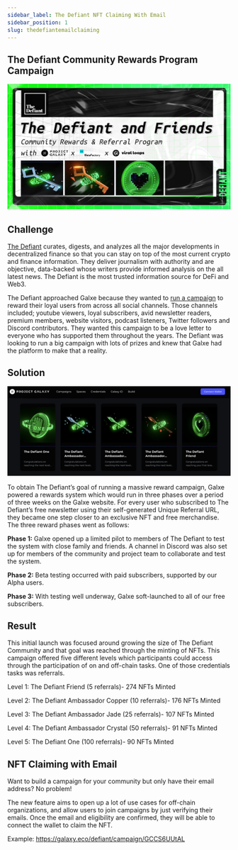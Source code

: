 ```yaml
---
sidebar_label: The Defiant NFT Claiming With Email
sidebar_position: 1
slug: thedefiantemailclaiming
---
```

## **The Defiant Community Rewards Program** Campaign

![](assets/untitled-49-.png)

## Challenge

[The Defiant](https://twitter.com/DefiantNews) curates, digests, and analyzes all the major developments in decentralized finance so that you can stay on top of the most current crypto and finance information. They deliver journalism with authority and are objective, data-backed whose writers provide informed analysis on the all latest news. The Defiant is the most trusted information source for DeFi and Web3.

The Defiant approached Galxe because they wanted to [run a campaign](https://blog.galxe.com/the-defiant-community-rewards-program-is-launched-on-project-galaxy-with-metafactory-viral-loops-330fe8f1c8a) to reward their loyal users from across all social channels. Those channels included; youtube viewers, loyal subscribers, avid newsletter readers, premium members, website visitors, podcast listeners, Twitter followers and Discord contributors. They wanted this campaign to be a love letter to everyone who has supported them throughout the years. The Defiant was looking to run a big campaign with lots of prizes and knew that Galxe had the platform to make that a reality.  

## Solution

![](assets/screen-shot-2022-07-04-at-3.02.33-pm.png)

To obtain The Defiant’s goal of running a massive reward campaign, Galxe powered a rewards system which would run in three phases over a period of three weeks on the Galxe website. For every user who subscribed to The Defiant’s free newsletter using their self-generated Unique Referral URL, they became one step closer to an exclusive NFT and free merchandise. The three reward phases went as follows:

**Phase 1:** Galxe opened up a limited pilot to members of The Defiant to test the system with close family and friends. A channel in Discord was also set up for members of the community and project team to collaborate and test the system.

**Phase 2:** Beta testing occurred with paid subscribers, supported by our Alpha users.

**Phase 3:** With testing well underway, Galxe soft-launched to all of our free subscribers.

## Result

This initial launch was focused around growing the size of The Defiant Community and that goal was reached through the minting of NFTs. This campaign offered five different levels which participants could access through the participation of on and off-chain tasks. One of those credentials tasks was referrals.

Level 1: The Defiant Friend (5 referrals)- 274 NFTs Minted

Level 2: The Defiant Ambassador Copper (10 referrals)- 176 NFTs Minted

Level 3: The Defiant Ambassador Jade (25 referrals)- 107 NFTs Minted

Level 4: The Defiant Ambassador Crystal (50 referrals)- 91 NFTs Minted

Level 5: The Defiant One (100 referrals)- 90 NFTs Minted

## NFT Claiming with Email

Want to build a campaign for your community but only have their email address? No problem!

The new feature aims to open up a lot of use cases for off-chain organizations, and allow users to join campaigns by just verifying their emails. Once the email and eligibility are confirmed, they will be able to connect the wallet to claim the NFT.

Example: [](https://galaxy.eco/defiant/campaign/GCCS6UUtAL)<https://galaxy.eco/defiant/campaign/GCCS6UUtAL>
